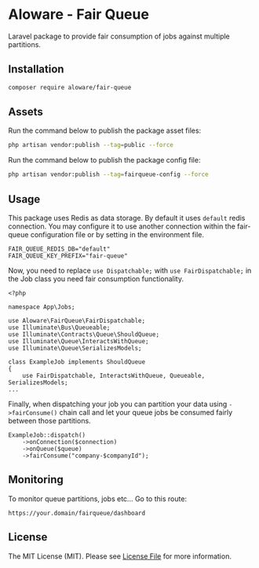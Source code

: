 # Aloware - Fair Queue

Laravel package to provide fair consumption of jobs against multiple partitions.

## Installation
```sh
composer require aloware/fair-queue
```

## Assets
Run the command below to publish the package asset files:

```sh
php artisan vendor:publish --tag=public --force
```

Run the command below to publish the package config file:

```sh
php artisan vendor:publish --tag=fairqueue-config --force
```


## Usage
This package uses Redis as data storage. By default it uses `default` redis connection. You may configure it to use another connection within the fair-queue configuration file or by setting in the environment file.

```
FAIR_QUEUE_REDIS_DB="default"
FAIR_QUEUE_KEY_PREFIX="fair-queue"
```

Now, you need to replace `use Dispatchable;` with `use FairDispatchable;` in the Job class you
need fair consumption functionality.
```
<?php

namespace App\Jobs;

use Aloware\FairQueue\FairDispatchable;
use Illuminate\Bus\Queueable;
use Illuminate\Contracts\Queue\ShouldQueue;
use Illuminate\Queue\InteractsWithQueue;
use Illuminate\Queue\SerializesModels;

class ExampleJob implements ShouldQueue
{
    use FairDispatchable, InteractsWithQueue, Queueable, SerializesModels;
...
```

Finally, when dispatching your job you can partition your data using `->fairConsume()`
chain call and let your queue jobs be consumed fairly between those partitions.
```
ExampleJob::dispatch()
    ->onConnection($connection)
    ->onQueue($queue)
    ->fairConsume("company-$companyId");
```

## Monitoring

To monitor queue partitions, jobs etc... Go to this route:

```
https://your.domain/fairqueue/dashboard
```

## License
The MIT License (MIT). Please see [License File](LICENSE.md) for more information.
